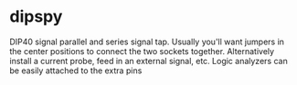 # dipspy
DIP40 signal parallel and series signal tap.
Usually you'll want jumpers in the center positions to connect the two sockets together.
Alternatively install a current probe, feed in an external signal, etc.
Logic analyzers can be easily attached to the extra pins
